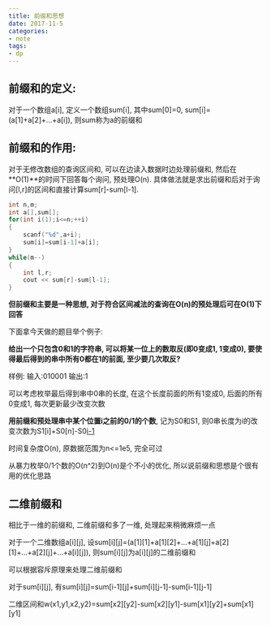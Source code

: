 ```yaml
---
title: 前缀和思想
date: 2017-11-5
categories:
- note
tags:
- dp
---
```


<!-- more -->
## 前缀和的定义:

对于一个数组a[i], 定义一个数组sum[i], 其中sum[0]=0, sum[i]=(a[1]+a[2]+...+a[i]), 则sum称为a的前缀和

## 前缀和的作用:

对于无修改数组的查询区间和, 可以在边读入数据时边处理前缀和, 然后在**O(1)**的时间下回答每个询问, 预处理O(n). 
具体做法就是求出前缀和后对于询问[l,r]的区间和直接计算sum[r]-sum[l-1]. 
```cpp
int n,m;
int a[],sum[];
for(int i(1);i<=n;++i)
{
	scanf("%d",a+i);
	sum[i]=sum[i-1]+a[i];
}
while(m--)
{
	int l,r;
	cout << sum[r]-sum[l-1];
}
```
**但前缀和主要是一种思想, 对于符合区间减法的查询在O(n)的预处理后可在O(1)下回答**

下面拿今天做的题目举个例子:

**给出一个只包含0和1的字符串, 可以将某一位上的数取反(即0变成1, 1变成0), 要使得最后得到的串中所有0都在1的前面, 至少要几次取反?**

样例:
输入:010001    输出:1

可以考虑枚举最后得到串中0串的长度, 在这个长度前面的所有1变成0, 后面的所有0变成1, 每次更新最少改变次数

**用前缀和预处理串中某个位置i之前的0/1的个数**, 记为S0和S1, 则0串长度为i的改变次数为S1[i]+S0[n]-S0[i-1](0<=i<=n)

时间复杂度O(n), 原数据范围为n<=1e5, 完全可过

从暴力枚举0/1个数的O(n^2)到O(n)是个不小的优化, 所以说前缀和思想是个很有用的优化思路

## 二维前缀和

相比于一维的前缀和, 二维前缀和多了一维, 处理起来稍微麻烦一点

对于一个二维数组a[i][j], 设sum[i][j]=(a[1][1]+a[1][2]+...+a[1][j]+a[2][1]+...+a[2][j]+...+a[i][j]), 则sum[i][j]为a[i][j]的二维前缀和

可以根据容斥原理来处理二维前缀和

对于sum[i][j], 有sum[i][j]=sum[i-1][j]+sum[i][j-1]-sum[i-1][j-1]

二维区间和w(x1,y1,x2,y2)=sum[x2][y2]-sum[x2][y1]-sum[x1][y2]+sum[x1][y1]

